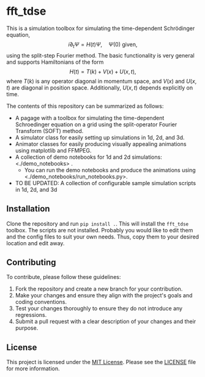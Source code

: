 # fft_tdse

This is a simulation toolbox for simulating the time-dependent Schrödinger equation,
$$ i \partial_t \Psi = H(t) \Psi, \quad \Psi(0) \text{ given}, $$
using the split-step Fourier method. The basic functionality is very general and supports Hamiltonians of the form
$$ H(t) = T(k) + V(x) + U(x,t), $$
where $T(k)$ is any operator diagonal in momentum space, and $V(x)$ and $U(x,t)$ are diagonal in position space.
Additionally, $U(x,t)$ depends explicitly on time.


The contents of this repository can be summarized as follows:
  * A pagage with a toolbox for simulating the time-dependent Schroedinger equation
    on a grid using the split-operator Fourier Transform (SOFT) method.
  * A simulator class for easily setting up simulations in 1d, 2d, and 3d.
  * Animator classes for easily producing visually appealing animations using matplotlib and FFMPEG.
  * A collection of demo notebooks for 1d and 2d simulations:  <./demo_notebooks> .
    * You can run the demo notebooks and produce the animations using <./demo_notebooks/run_notebooks.py>.
  * TO BE UPDATED: A collection of configurable sample simulation scripts in 1d, 2d, and 3d

## Installation

Clone the repository and run `pip install .`. This will install the `fft_tdse` toolbox.
The scripts are not installed. Probably you would like to edit them and the config files
to suit your own needs. Thus, copy them to your desired location and edit away.

## Contributing

To contribute, please follow these guidelines:

1. Fork the repository and create a new branch for your contribution.
2. Make your changes and ensure they align with the project's goals and coding conventions.
3. Test your changes thoroughly to ensure they do not introduce any regressions.
4. Submit a pull request with a clear description of your changes and their purpose.

## License

This project is licensed under the [MIT License](https://opensource.org/licenses/MIT). Please see the [LICENSE](LICENSE) file for more information.

